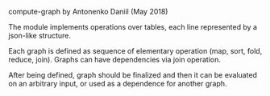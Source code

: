 compute-graph by Antonenko Daniil (May 2018)

The module implements operations over tables, each line represented by a json-like structure.

Each graph is defined as sequence of elementary operation (map, sort, fold, reduce, join). 
Graphs can have dependencies via join operation.

After being defined, graph should be finalized and then it can be evaluated on an arbitrary input, or used
as a dependence for another graph.
